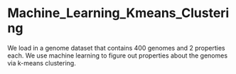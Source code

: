 # Machine_Learning_Kmeans_Clustering
We load in a genome dataset that contains 400 genomes and 2 properties each. We use machine learning to figure out properties about the genomes via k-means clustering.
